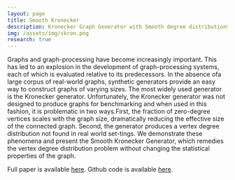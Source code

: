 ```yaml
---
layout: page
title: Smooth Kronecker
description: Kronecker Graph Generator with Smooth degree distributions
img: /assets/img/skron.png
research: true
---
```


Graphs and graph-processing have become increasingly important. This has led to an explosion in the development of 
graph-processing systems, each of which is evaluated relative to its predecessors. In the absence ofa large corpus of 
real-world graphs, synthetic generators provide an easy way to construct graphs of varying sizes. The most widely used 
generator is the Kronecker generator. Unfortunately, the Kronecker generator was not designed to produce graphs for 
benchmarking and when used in this fashion, it is problematic in two ways.First, the fraction of zero-degree vertices scales 
with the graph size, dramatically reducing the effective size of the connected graph. Second, the generator produces a vertex 
degree distribution not found in real world set-tings. We demonstrate these phenomena and present the Smooth Kronecker 
Generator, which remedies the vertex degree distribution problem without changing the statistical properties of the graph.

Full paper is available [here](/assets/pdf/anand2020smooth.pdf).
Github code is available [here](https://github.com/dmargo/smooth_kron_gen).